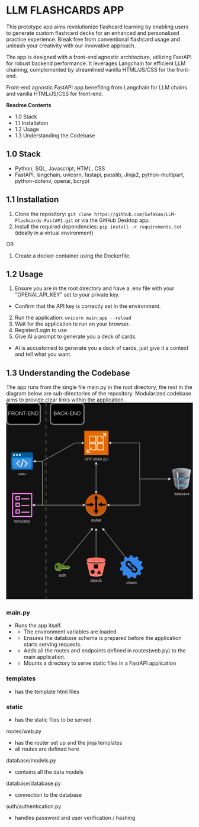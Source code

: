 # LLM FLASHCARDS APP 
This prototype app aims revolutionize flashcard learning by enabling users to generate custom flashcard decks for an enhanced and personalized practice experience. Break free from conventional flashcard usage and unleash your creativity with our innovative approach.

The app is designed with a front-end agnostic architecture, utilizing FastAPI for robust backend performance. It leverages Langchain for efficient LLM chaining, complemented by streamlined vanilla HTML/JS/CSS for the front-end.

Front-end agnostic FastAPI app benefiting from Langchain for LLM chains and vanilla HTML/JS/CSS for front-end.

**Readme Contents**
- 1.0 Stack
- 1.1 Installation
- 1.2 Usage
- 1.3 Understanding the Codebase

## 1.0 Stack
- Python, SQL, Javascript, HTML, CSS
- FastAPI, langchain, uvicorn, fastapi, passlib, Jinja2, python-multipart, python-dotenv, openai, bcrypt

## 1.1 Installation
1. Clone the repository: `git clone https://github.com/Safakan/LLM-Flashcards-FastAPI.git` or via the GitHub Desktop app.
2. Install the required dependencies: `pip install -r requirements.txt` (ideally in a virtual environment)

OR
1. Create a docker container using the Dockerfile.


## 1.2 Usage
1. Ensure you are in the root directory and have a .env file with your "OPENAI_API_KEY" set to your private key.
 - Confirm that the API key is correctly set in the environment.
2. Run the application: `uvicorn main:app --reload`
3. Wait for the application to run on your browser.
4. Register/Login to use.
5. Give AI a prompt to generate you a deck of cards.
 - AI is accustomed to generate you a deck of cards, just give it a context and tell what you want.



## 1.3 Understanding the Codebase
The app runs from the single file main.py in the root directory, the rest in the diagram below are sub-directories of the repository. Modularized codebase aims to provide clear links within the application.
![Codebase](docs/images/understanding_codebase.png)

### main.py
- Runs the app itself.
- - The environment variables are loaded.
- - Ensures the database schema is prepared before the application starts serving requests.
- - Adds all the routes and endpoints defined in routes(web.py) to the main application.
- - Mounts a directory to serve static files in a FastAPI application

### templates
- has the template html files

### static
- has the static files to be served

routes/web.py
- has the router set up and the jinja templates
- all routes are defined here

database/models.py
- contains all the data models

database/database.py
- connection to the database

auth/authentication.py
- handles password and user verification / hashing